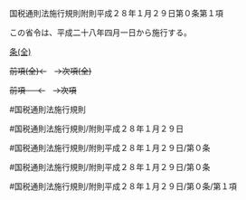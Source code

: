 国税通則法施行規則附則平成２８年１月２９日第０条第１項

この省令は、平成二十八年四月一日から施行する。

[条(全)](国税通則法施行規則附則平成２８年１月２９日第０条_.md)

~~前項(全)←~~　~~→次項(全)~~

~~前項 　 ←~~　~~→次項~~



#国税通則法施行規則

#国税通則法施行規則/附則平成２８年１月２９日

#国税通則法施行規則/附則平成２８年１月２９日/第０条

#国税通則法施行規則/附則平成２８年１月２９日/第０条

#国税通則法施行規則/附則平成２８年１月２９日/第０条/第１項

